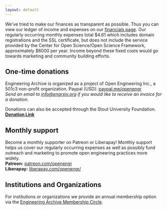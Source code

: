 ```yaml
---
layout: default
---
```

We've tried to make our finances as transparent as possible. Thus you can view our ledger of income and expenses on our [financials page](http://blog.engrxiv.org/financials/). Our regularly occurring monthly expenses total $4.61 which includes domain registrations and the SSL certificate, but does not include the service provided by the Center for Open Science/Open Science Framework, approximately $6000 per year. Income beyond these fixed costs would go towards marketing and community building efforts.

## One-time donations
Engineering Archive is organized as a project of Open Engineering Inc., a 501c3 non-profit organization.
Paypal (USD): [paypal.me/openengr](https://www.paypal.me/openengr)  
*Send an email to [info@engrxiv.org](mailto:info@engrxiv.org) if you would like to receive an invoice for a donation.*

Donations can also be accepted through the Stout University Foundation.
**[Donation Link](https://foundation.uwstout.edu/pages/givings/engrxiv)**


## Monthly support
Become a monthly supporter on Patreon or Liberapay! Monthly support helps us cover our regularly occurring expenses as well as possibly fund outreach and marketing to promote open engineering practices more widely.  
**Patreon:** [patreon.com/openengr](https://www.patreon.com/openengr)  
**Liberapay:** [liberapay.com/openengr/](https://liberapay.com/openengr/)



## Institutions and Organizations
For institutions or organizations we provide an annual membership option via the [Engineering Archive Membership Circle](https://blog.engrxiv.org/membership-circle/).